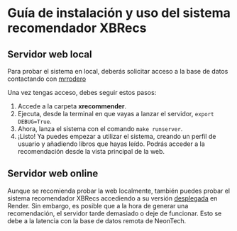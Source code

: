 # Guía de instalación y uso del sistema recomendador XBRecs

## Servidor web local

Para probar el sistema en local, deberás solicitar acceso a la base de datos contactando con
[mrrodero](mailto:alvaro.rodero.s@gmail.com)

Una vez tengas acceso, debes seguir estos pasos:

1. Accede a la carpeta **xrecommender**.
2. Ejecuta, desde la terminal en que vayas a lanzar el servidor, `export DEBUG=True`.
3. Ahora, lanza el sistema con el comando `make runserver`.
4. ¡Listo! Ya puedes empezar a utilizar el sistema, creando un perfil de usuario y añadiendo libros que hayas leído. Podrás acceder a la recomendación desde la vista principal de la web.

## Servidor web online

Aunque se recomienda probar la web localmente, también puedes probar el sistema recomendador XBRecs accediendo a su versión [desplegada](https://xbrecs-render.onrender.com) en Render. Sin embargo, es posible que a la hora de generar una recomendación, el servidor tarde demasiado o deje de funcionar. Esto se debe a la latencia con la base de datos remota de NeonTech.
